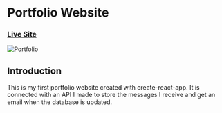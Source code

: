 # Portfolio Website

### [Live Site](https://chesterdany.github.io/BrendeaDaniel/)

![Portfolio](https://i.ibb.co/Cv1Gq0b/Portfolio.png)

## Introduction

This is my first portfolio website created with create-react-app. It is connected with an API I made to store the messages I receive and get an email when the database is updated.
